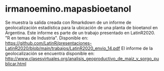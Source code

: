 # irmanoemino.mapasbioetanol
Se muestra la salida creada con Rmarkdown de un informe de geolocalización estadística para la ubicación de una planta de bioetanol en Argentina. Este informe es parte de un trabajo presentado en LatinR2020. "R en temas de Industria". Disponible en: https://github.com/LatinR/presentaciones-LatinR2020/blob/main/trabajos/LatinR2020_envio_14.pdf
El informe de la geolocalización se encuentra disponible en: http://www.clasesvirtuales.org/analisis_geoproductivo_de_maiz_y_sorgo_publicar.html
